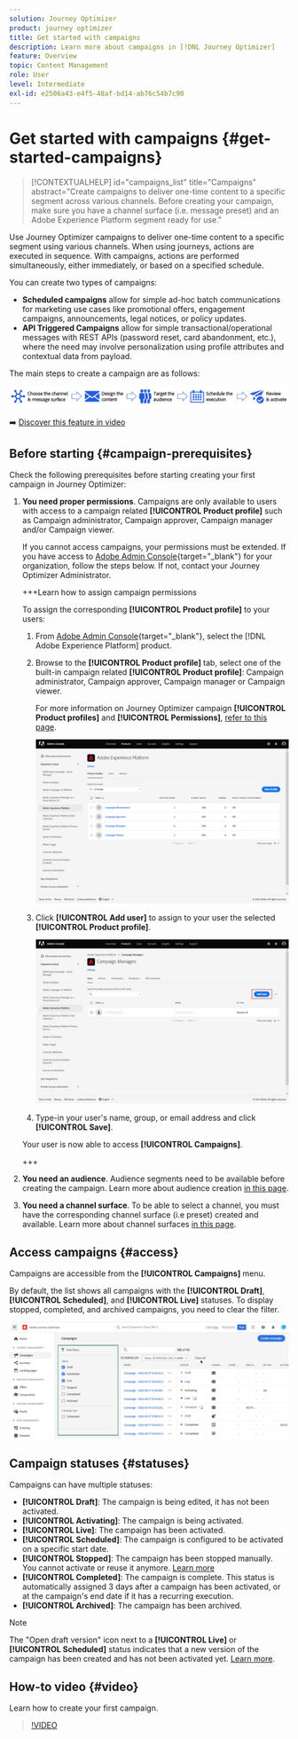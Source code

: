 ```yaml
---
solution: Journey Optimizer
product: journey optimizer
title: Get started with campaigns
description: Learn more about campaigns in [!DNL Journey Optimizer]
feature: Overview
topic: Content Management
role: User
level: Intermediate
exl-id: e2506a43-e4f5-48af-bd14-ab76c54b7c90
---
```

# Get started with campaigns {#get-started-campaigns}

>[!CONTEXTUALHELP]
>id="campaigns_list"
>title="Campaigns"
>abstract="Create campaigns to deliver one-time content to a specific segment across various channels. Before creating your campaign, make sure you have a channel surface (i.e. message preset) and an Adobe Experience Platform segment ready for use."

Use Journey Optimizer campaigns to deliver one-time content to a specific segment using various channels. When using journeys, actions are executed in sequence. With campaigns, actions are performed simultaneously, either immediately, or based on a specified schedule.

You can create two types of campaigns:

* **Scheduled campaigns** allow for simple ad-hoc batch communications for marketing use cases like promotional offers, engagement campaigns, announcements, legal notices, or policy updates.
* **API Triggered Campaigns** allow for simple transactional/operational messages with REST APIs (password reset, card abandonment, etc.), where the need may involve personalization using profile attributes and contextual data from payload.

The main steps to create a campaign are as follows:

![](assets/create-campaign-process.png)

➡️ [Discover this feature in video](#video)

## Before starting {#campaign-prerequisites}

Check the following prerequisites before starting creating your first campaign in Journey Optimizer:

1. **You need proper permissions**. Campaigns are only available to users with access to a campaign related **[!UICONTROL Product profile]** such as Campaign administrator, Campaign approver, Campaign manager and/or Campaign viewer. 
    
    If you cannot access campaigns, your permissions must be extended. If you have access to [Adobe Admin Console](https://adminconsole.adobe.com/){target="_blank"} for your organization, follow the steps below. If not, contact your Journey Optimizer Administrator.

    +++Learn how to assign campaign permissions

    To assign the corresponding **[!UICONTROL Product profile]** to your users:

    1. From [Adobe Admin Console](https://adminconsole.adobe.com/){target="_blank"}, select the [!DNL Adobe Experience Platform] product.

    1. Browse to the **[!UICONTROL Product profile]** tab, select one of the built-in campaign related **[!UICONTROL Product profile]**: Campaign administrator, Campaign approver, Campaign manager or Campaign viewer. 

        For more information on Journey Optimizer campaign **[!UICONTROL Product profiles]** and **[!UICONTROL Permissions]**, [refer to this page](../administration/ootb-product-profiles.md).

        ![](assets/do-not-localize/admin_1.png)

    1. Click **[!UICONTROL Add user]** to assign to your user the selected **[!UICONTROL Product profile]**.

        ![](assets/do-not-localize/admin_2.png)

    1. Type-in your user's name, group, or email address and click **[!UICONTROL Save]**.

    Your user is now able to access **[!UICONTROL Campaigns]**. 

    +++

1. **You need an audience**. Audience segments need to be available before creating the campaign. Learn more about audience creation [in this page](../segment/about-segments.md).
1. **You need a channel surface**. To be able to select a channel, you must have the corresponding channel surface (i.e preset) created and available. Learn more about channel surfaces [in this page](../configuration/channel-surfaces.md).

## Access campaigns {#access}

Campaigns are accessible from the **[!UICONTROL Campaigns]** menu.

By default, the list shows all campaigns with the **[!UICONTROL Draft]**, **[!UICONTROL Scheduled]**, and **[!UICONTROL Live]** statuses. To display stopped, completed, and archived campaigns, you need to clear the filter.

![](assets/create-campaign-list.png)

## Campaign statuses {#statuses}

Campaigns can have multiple statuses:

* **[!UICONTROL Draft]**: The campaign is being edited, it has not been activated.
* **[!UICONTROL Activating]**: The campaign is being activated.
* **[!UICONTROL Live]**: The campaign has been activated.
* **[!UICONTROL Scheduled]**: The campaign is configured to be activated on a specific start date.
* **[!UICONTROL Stopped]**: The campaign has been stopped manually. You cannot activate or reuse it anymore. [Learn more](modify-stop-campaign.md#stop)
* **[!UICONTROL Completed]**: The campaign is complete. This status is automatically assigned 3 days after a campaign has been activated, or at the campaign's end date if it has a recurring execution.
* **[!UICONTROL Archived]**: The campaign has been archived.

>[!NOTE]
>
>The "Open draft version" icon next to a **[!UICONTROL Live]** or **[!UICONTROL Scheduled]** status indicates that a new version of the campaign has been created and has not been activated yet. [Learn more](modify-stop-campaign.md#modify).

## How-to video {#video}

Learn how to create your first campaign.

>[!VIDEO](https://video.tv.adobe.com/v/346680?quality=12)

